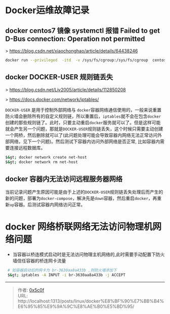 # Docker运维故障记录


## docker centos7 镜像 systemctl 报错  Failed to get D-Bus connection: Operation not permitted  
&gt; https://blog.csdn.net/xiaochonghao/article/details/64438246  
```bash
docker run --privileged  -itd  -v /sys/fs/cgroup:/sys/fs/cgroup  centos  /usr/sbin/init
```

## docker DOCKER-USER 规则链丢失 
&gt; https://blog.csdn.net/Liv2005/article/details/112850208  

&gt; https://docs.docker.com/network/iptables/

`DOCKER-USER` 是用于控制外部网络与 `docker`容器网络通信使用的，一般来说重置防火墙会删除所有的自定义规则链，所以重置后，`iptables`就不会在包含`docker`创建的那些规则链了。此时，只要主动重启`docker`服务就可以了。但是这样可能就会产生另一个问题，那就是`DOCKER-USER`规则链丢失，这个时候只需要主动创建一个网桥，然后删除就可以了(此问题处理可能会导致容器内网络无法正常访问外部网络，见下一个问题)。然后测试下容器内访问外部网络是否正常, 比如容器内需要连接远程数据库。
```bash
$&gt; docker network create net-host
$&gt; docker network rm net-host
```

## docker 容器内无法访问远程服务器网络
当前记录问题产生原因可能是由于上述的`DOCKER-USER`规则链丢失处理后而产生的新的问题，部署为`docker-compose`，解决先是`down`容器，然后重启`docker`，再重新`up`容器。后测试容器内网络访问正常。

# docker 网络桥联网络无法访问物理机网络问题  
 - 当容器以桥连模式启动时是无法访问物理主机网络的,此时需要手动配置下防火墙信任容器的桥连网卡流量 
 ```bash
  # 如容器启动后的网卡为 br-3630aa8a433b ,则防火墙添加下 
  $&gt; iptables -A INPUT -i br-3630aa8a433b -j ACCEPT
 ```

---

> 作者: [0x5c0f](https://blog.0x5c0f.cc)  
> URL: http://localhost:1313/posts/linux/docker%E8%BF%90%E7%BB%B4%E6%95%85%E9%9A%9C%E8%AE%B0%E5%BD%95/  

